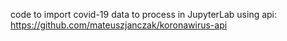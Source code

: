 code to import covid-19 data to process in JupyterLab using api:
https://github.com/mateuszjanczak/koronawirus-api
